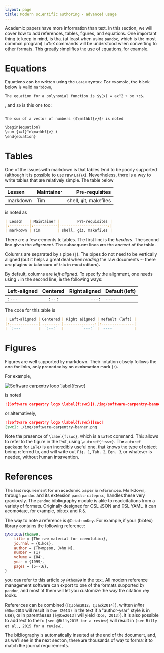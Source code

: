 ```yaml
---
layout: page
title: Modern scientific authoring - advanced usage
---
```


Academic papers have more information than text. In this section, we will cover
how to add references, tables, figures, and equations. One important thing to
keep in mind, is that (at least when using `pandoc`, which is the most common
program) `LaTeX` commands will be understood when converting to other formats.
This greatly simplifies the use of equations, for example.

# Equations

Equations can be written using the `LaTeX` syntax. For example, the block below
is valid `markdown`,

``` md
The equation for a polynomial function is $y(x) = ax^2 + bx +c$.
```

, and so is this one too:

``` md

The sum of a vector of numbers ($\mathbf{v}$) is noted

\begin{equation}
\sum_{x=1}^n\mathbf{v}_i
\end{equation}

```

# Tables

One of the issues with markdown is that tables tend to be poorly supported
(although it is possible to use raw `LaTeX`). Nevertheless, there is a way to
write tables that are relatively simple. The table below

| Lesson   | Maintainer |        Pre-requisites |
|:---------|:-----------|----------------------:|
| markdown | Tim        | shell, git, makefiles |

is noted as

``` md
| Lesson   | Maintainer |        Pre-requisites |
|:---------|:-----------|----------------------:|
| markdown | Tim        | shell, git, makefiles |
```

There are a few elements to tables. The first line is the *headers*. The second
line gives the *alignment*. The subsequent lines are the *content* of the table.

Columns are separated by a pipe (`|`). The pipes do not need to be vertically
aligned (but it helps a great deal when *reading* the raw documents -- there are
plugins to take care of this in most editors).

By default, columns are *left-aligned*. To specify the alignment, one needs
using `:` in  the second line, in the following ways:

| Left-aligned | Centered | Right aligned | Default (left) |
|:-------------|:--------:|--------------:|:---------------|
| `:---`       |  `:--:`  |        `---:` | `----`         |

The code for this table is

``` md
| Left-aligned | Centered | Right aligned | Default (left) |
|:-------------|:--------:|--------------:|:---------------|
| `:---`       |  `:--:`  |        `---:` | `----`         |
```

# Figures

Figures are well supported by markdown. Their notation closely follows the one
for links, only preceded by an exclamation mark (`!`).

For example,

![Software carpentry logo \label{f:swc}](./img/software-carpentry-banner.png)

is noted

``` md
![Software carpentry logo \label{f:swc}](./img/software-carpentry-banner.png)
```

or alternatively,

``` md
![Software carpentry logo \label{f:swc}][swc]
[swc]: ./img/software-carpentry-banner.png
```

Note the presence of `\label{f:swc}`, which is a `LaTeX` command. This allows to
refer to the figure in the text, using `\autoref{f:swc}`. The `autoref` package
for `LaTeX` is an incredibly useful one, that knows the type of object being
referred to, and will write out `Fig. 1`, `Tab. 2`, `Eqn. 3`, or whatever is
needed, without human intervention.

# References

The last requirement for an academic paper is references. Markdown, through
`pandoc` and its extension `pandoc-citeproc`, handles these very graciously. The
`pandoc` bibliography module is able to read citations from a variety of
formats. Originally designed for CSL JSON and CSL YAML, it can acomodate, for
example, bibtex and RIS.

The way to note a reference is `@CitationKey`. For example, if your (bibtex)
library contains the following reference:

``` bibtex
@ARTICLE{thom99,
	title = {The raw material for coevolution},
	journal = {Oikos},
	author = {Thompson, John N},
	number = {1},
	volume = {84},
	year = {1999},
	pages = {5--16},
}
```

you can refer to this article by `@thom99` in the text. All modern reference
management software can export to one of the formats supported by `pandoc`, and
most of them will let you customize the way the citation key looks.

References can be combined (`[@John2012; @Jack2014]`), written *inline*
(`@Doe2013` will result in `Doe (2013)` in the text if a "author-year" style is
in use), or in parentheses (`[@Doe2013]` will yield `(Doe, 2013)`). It is also
possible to add text to them: `[see @Billy2015 for a review]` will result in
`(see Billy et al., 2015 for a review)`.

The bibliography is automatically inserted at the end of the document, and, as
we'll see in the next section, there are thousands of way to format it to match
the journal requirements.
